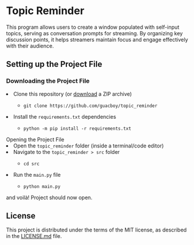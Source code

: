 <h1>
  Topic Reminder
</h1>
This program allows users to create a window populated with self-input topics, serving as conversation prompts for streaming. By organizing key discussion points, it helps streamers maintain focus and engage effectively with their audience.
<h2>
  Setting up the Project File
</h2>
<h3>
  Downloading the Project File
</h3>
<li>
  Clone this repository (or <a href="https://github.com/guacboy/topic_reminder/archive/refs/heads/main.zip">download</a> a ZIP archive)
</li>
<ul>
  <ul>
    <li>
      <code>git clone https://github.com/guacboy/topic_reminder</code>
    </li>
  </ul>
</ul>
<li>
  Install the <code>requirements.txt</code> dependencies
</li>
<ul>
  <ul>
    <li>
      <code>python -m pip install -r requirements.txt</code>
    </li>
  </ul>
</ul>
  Opening the Project File
</h3>
<li>
  Open the <code>topic_reminder</code> folder (inside a terminal/code editor)
</li>
<li>
  Navigate to the <code>topic_reminder > src</code> folder
</li>
<ul>
  <ul>
    <li>
      <code>cd src</code>
    </li>
  </ul>
</ul>
<li>
  Run the <code>main.py</code> file
</li>
<ul>
  <ul>
    <li>
      <code>python main.py</code>
    </li>
  </ul>
</ul>
and voilà! Project should now open.
<h2>
  License
</h2>
This project is distributed under the terms of the MIT license, as described in the <a href="https://github.com/guacboy/topic_reminder/blob/main/LICENSE">LICENSE.md</a> file.
